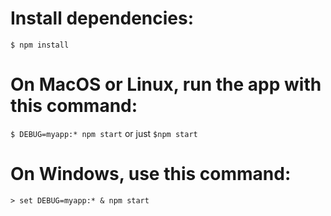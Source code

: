 # Install dependencies:
`$ npm install`

# On MacOS or Linux, run the app with this command:
`$ DEBUG=myapp:* npm start` or just `$npm start`

# On Windows, use this command:
`> set DEBUG=myapp:* & npm start`